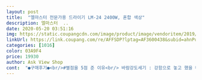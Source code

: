 ```yaml
---
layout: post 
title:  "엘마스터 전문가용 드라이기 LM-24 2400W, 혼합 색상" 
description: 엘마스터  ..
date: 2020-05-20 03:51:16 
img: https://static.coupangcdn.com/image/product/image/vendoritem/2019/03/05/3393466332/4c3e7244-ba0a-4ad7-8fd0-efa6aa5d14ef.jpg 
linkUrl: https://link.coupang.com/re/AFFSDP?lptag=AF3600438&subid=ahnPublicAsk&pageKey=46895345&itemId=166174428&vendorItemId=3393466332&traceid=V0-113-71ed75974505b416 
categories: [1016] 
color: 03A9F4 
price: 19930 
author: Ask View Shop 
cont:  "●구매후기●<br/>#별점을 5점 준 이유<br/> 바람강도세기 : 강함으로 놓고 했을 때 진짜 강해서 너무 좋아요 급하게 머리말릴때도 좋아요<br/> 사용 후기 : 제일 먼저 머리를 감았어요.<br/> 가장중요한 준비를 한 뒤, 코드를 꽂고 드라이기 작동<br/> 사용전상태 : 비닐포장으로 드라이기 1개와 집중 노즐and펌 디퓨저각 1개씩 개별포장되었어요<br/> 상  품  명 : 엘마스터 전문가용 드라이기<br/> 선택 사유 : 작은건 휴대하지만 바람의 세기가 약호고 고루 전달되지 않아 전문가용으로 선택함.<br/><br/> 제품 구성 : 드라이기1개, 집중노즐1개, 펌 디퓨저1개<br/> 제품 무게 : 크다고 생각했는데 생각보다 크지도 않고 너무 가벼워서 좋아요<br/> 추천 의사 : 이건 묻지도 따지지도 않고 당연히 있습니다.<br/><br/>1.<br/> 체감 크기 및 무게:<br/>2.<br/> 선 길이:<br/>2017년 10월<br/>220V, 60Hz, 2400W<br/>3.<br/> 풍향 및 마르는 속도, 소음 정도(최고 열기와 최대 풍향 사용한 경우):<br/>4.<br/> 초기 사용 시 타는 냄새:<br/>5.<br/> 배송: 쿠팡... <br/>사랑해요.<br/> 전날 저녁에 입금했는데 다음날 아침 바로 배송와있었어요.<br/> 너무 빨라서 놀랬음... <br/><br/>: 빠른시간 강하게 부스스하지 않게 마르니까 합격.<br/> 바싹 다 마르고 바로 고데기 가능했어요.<br/> 그냥 쓰고 감탄함.<br/> 왜 쿠팡 1위인지 알 것 같아요.<br/> 쓰는데에 크게 문제가 되는 점이 없다고 판단했어요.<br/> 튼튼하고 무엇보다 구성 상품이 좋네요.<br/> 풍향 온도 조절 가능하고 그립감도 좋아요.<br/> 버튼이 튼튼해서 드라이 하다가 막 잘못누를 일은 거의 없을 듯요.<br/> 만족합니다 ㅎㅎ<br/>KC 인증 필 유무<br/>SU071975<br/> -17004 / MSIP<br/> -REI<br/> -LMc<br/> -LM<br/> -24<br/>W273 X D80 X H277mm<br/>Yuyao xuneng jiangxin electric appliance co.<br/>,ltd(리빙마스터)<br/>가슴밑까지 오는 머리 길이 5분이면 바로 고데기 가능한 수준으로 말라요<br/>같이있는 볼륨디퓨저는 음.<br/>.<br/> 글쎄요.<br/>.<br/> 사용하시는분이 있는진 모르겠지만 거의 사용하지않을듯하네요 ㅎㅎ 머리숱이 엄청 많으신분이시거나 설명처럼 볼륨있는 웨이브펌이 아니신분들은 그닥.<br/>.<br/> 불편해서 사용하진 않을것같아요 ㅎㅎ<br/>그날 머리 상태 또는 그날 화장실 온도 머리말리는 곳의 온도에 따라 머리말리는 온도를 내 마음<br/>기존에 사용하던 제품도 전문가용이긴한데 무서워서 보관잘못하면 떨어지는경우도 있었거든요.<br/>.<br/><br/>납니다.<br/> 근데 좀 틀어놓으니 2분 정도 지나니까 안나네요.<br/>(후각이 익숙해진건지.<br/>.<br/>) 한달 뒤에도 나는지는 추가 후기 남기겠습니다 ㅎㅎ<br/>너무 신기해서 계속 눌러보게 되더라고요<br/>노즐또한 깨지거나 없었으나 뾰족한 부분도 없었어요<br/>노즐포함 27cm ㅋ<br/>는데 저에게는 신!세!계! 경험이였어요<br/>다만 2400w이다보니 소음이.<br/>.<br/> 드라이거 소음이 유닉스에 비해 많이 쎄요.<br/> 밤늦게 말리면 안될 것 같아요.<br/>(저는 아침에 머리 감아서 이건 별 문제 없다고 느꼈어요.<br/>)<br/> ->최대 풍향으로 했을 경우만 해당.<br/> 풍향 낮추면 소음 줄어요<br/>대로 바꿀 수 있기에 너무 편하더라고요 마치 진짜 전문가가 된 느낌? 이랄까요<br/>둘다 사용 중 위에 빨간색 바람버튼을 누르고 있으면 누르고 있는동안 찬바람으로 바뀌니<br/>드라이기가 고장난 후로 몇날 몇일을 고민하다 구매한 제품이에요.<br/>.<br/><br/>따뜻한바람으로도 바꾸면서 자주 사용하는데 일일이 버튼을 부르지 않고 뜨거운 바람과 따뜻한 바람<br/>또 제가 파마한 상태기에 펌 디퓨저에 대해 매우 궁금했어요<br/>또한 뒤에 공기순환하는곳(?)에 필터?가 쉽게 탈부착되어서 세척하기가 편리해요 ㅎㅎ 아무래도 출력이 높고 온도가 높은전자제품이다보니 화재위험성을 위해서라도 청소해주는편이 좋을것같아요 ㅎㅎ 그점에서 편리하니... <br/> 뭐 요것도 장점일것같아요.<br/><br/>또한 바람의 세기에 맞춰 온도 조절이 가능해서 신기했어요<br/>마침내 좋은 기회로 구입하게 되었네요!<br/>먼저 드라이기를 사용하다보면 뜨겁게 사용하다가 갑자기 너무 뜨거우면 찬바람으로도 바꾸고<br/>버튼도 눌렸을때, 나오지 않는 부분 없이 모두 잘 누름이 있었고 벽걸이 걸림 용 고리가 있었어요<br/>보통, 찬바람 <br/> -> 따뜻바람 <br/> -> 뜨거운바람 순으로 단순하게 작동하거나 아니면 따뜻한 바람 <br/> -> 뜨거<br/>분산되서 골고루 바람이 들어가니 파마 컬이 살아있더라고요^^<br/>상품을 구매한 이유: 학교를 타지역으로 가게되어 자취를 하게 됐는데요.<br/> 새 드라이기가 필요하여 구매하였습니다.<br/> 유닉스껀 제가 두달 전에 사촌언니가 쓰던 걸 써봤는데.<br/>.<br/> 바람도 약하고 말리는 데 시간이 좀 오래 걸렸어요.<br/> 고장 후기도 많아서 쿠팡 추천 1위 전문가용 고데기를 주문하게 됐습니다.<br/><br/>새 제품일 경우 처음 사용시 연기와 냄새가 날 수 있다고 했는데 저 같은 경우에는 5분정도 잠깐 플라스틱? 냄새같은게 났었는데 금방 안나더라구요 ㅎㅎ 그담부터는 전혀 나지 않아요 ㅎㅎ<br/>선꼬임없이 바르게 정리되어 철사끈으로 살짝 묶여있었으며, 잔기스가 있거나 깨진부분이<br/>성능이나, 편의성이나, 안전성이나 신경을 많은쓴 제품같아요 ㅎㅎ 선도 굻고 손잡이라던지 그립감도 상당히 만족스럽고 젤 마음에 드는건 온도 조절!! 온도조절이 3단계로 차가운바람, 미지근한바람,뜨거운바람 요렇게 눌러놓고 강약조절은 따로할수있어요 ㅎㅎ 완전 편리하네요 ㅎㅎ<br/>소음은 출력대비 적당한것 같네요 시끄러운것도 아니고 조용한편도 아니에요 ㅎㅎ 2400w가 조용하다고 하면 거짓말이겠죠 ㅎㅎ 드라이기처럼 오픈되어있는 기계가 무소음처럼 조용할순 없잖아요<br/>아침에 빠른 시간 내에 말릴 용도로 샀는데 진짜 빨리 마르고(동영상 첨부하고 싶은데 어떻게 첨부해야 할지.<br/>.<br/> 5분 걸린 영상 찍어놨거든요) 크게 머리 손상도 안느껴져요.<br/> 전에 썼던 드라이기는 좀 부스스해지는 면이 있었는데 이건 차분하게 세팅되네요.<br/><br/>없었어요<br/>엘마스터 헤어드라이기 / LM<br/> -24<br/>운바람으로 나눠지는데 엘마스터 전문가용 드라이기는 확실히 다르더라고요<br/>윙 소리와 함께 드라이기가 작동되는데 어라 버튼이 무엇을 눌러야 될까? 고민하고 천천히 눌러봤<br/>유닉스 드라이기가 출력대비 바람이 강한건지 엘마스터 드라이기가 출력대비 낮은건진 잘모르겠지만 일반드라이기보다는 확실히 강한바람입니다.<br/>.<br/><br/>음 디자인은 호불호가 갈리겠지만 사진으로는 촌스러워보일지 몰라도 실제로 보니 전혀 그렇지 않더라구요 ㅎㅎ 세련됬다기 보다 못생기진 않았네?? 정도??<br/>이 제품은 가벼워서 손으로 들고 오래 말려도 팔에 무리가 없어요<br/>이전에는 유닉스 드라이기를 사용했었는데 비슷한 크기임에도 불구하고 엘마스터 드라이기가 훨 씬 가볍습니다.<br/>.<br/>ㅎㅎ 물론 가격대는 비슷한 제품이구요.<br/>.<br/><br/>자고로 드라이기는 강도가 쎄야한다고 보거든요 그렇다고 정신없이 머리카락이 날리는 건 아니고<br/>저는 드라이기 성능중에 출력을 가장 먼저 보거든요 ㅜ ㅜ 바쁜 출근시간에 1분이라도 빨리 머리말리는게 좋아서.<br/>.<br/><br/>적당하다고 느껴집니다<br/>정격전압, 소비전력<br/>제 키가 167인데(여자) 저는 보통 서서 드라이를 하거든요.<br/> 근데 선이 좀 짧아요 ㅠㅠ 드라이기를 위로 들고 아래로 쏴 말리는 편인데.<br/>.<br/> 선이 짧아서 추가 콘센트를 화장대 위에 올리고 사용했네요.<br/> 저보다 키가 크신분들은 서서 말리기 불편할 것 같아요.<br/> 앉아서 말리시는 분들은 딱히 불편하지 않을 거예요.<br/><br/>제가 쓴 드라이기는 여태 강약조절만 가능하고 차가운바람은 누르고있어야 나왔거든요 ㅜㅜ 완전불편<br/>제조국<br/>제조자(수입자)<br/>중국<br/>출력면에서는 엘마스터 드라이기는 2400w 라고 되어있지만 유닉스는 1500w임에도 불구하고 크게 바람이 더 강하다 그런건 잘 못느낄정도입니다.<br/>.<br/> ㅎㅎ<br/>출력종류도 디자인도 너무 종류가 다양하다보니깐 고르지를 못하겠더라구요 ㅜㅜ<br/>출시년월<br/>크기<br/>크기는 일반 대형 드라이기크기에요 컴팩트한 사이즈는 아니고 일반 드라이기있죠?? 생각하시는 사이즈입니다.<br/><br/>크기는 좀 큰편이네요.<br/> 미용실에서 쓰는 크기 정도? 무게는 오래(3분 이상) 들고있으면 좀 무거워요 ㅠㅠ 그래도 5분이면 마르니까 크게 신경 안쓰이고요.<br/>(드라이기로 컬 넣는 분들은 좀 아플 것 같아요) 손 한번 털고 다시 잡으면 크게 신경쓰이는 무게는 아니예요.<br/><br/>크기대비 확실히 가볍습니다... <br/> 유닉스 대비 정말 가벼워요 ㅎㅎ 가벼운 신소재를 사용했다고하는데 어떤 소재인진 모르겠지만 확실하게 가벼워요 ㅎ!!<br/>특징<br/>특히 파마하시는 분 이 펌 디퓨저 사용해보시기를 추천해요 선선하게 불어오는 바람이 너무 좋아요<br/>파마한 머리는 드라이기를 사용하면 파마기가 풀리듯 머릿결이 퍼지고 부시시해지기 마련인데<br/>품명 및 모델명<br/>확실히 펌 디퓨저를 장착하고나면 바람이 분산되어서 좋더라고요<br/>" 
---
```

